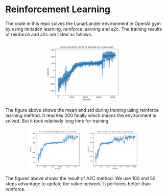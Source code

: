 # Reinforcement Learning
The code in this repo solves the LunarLander environment in OpenAI gym by using imitation learning, reinforce learning and a2c. The training results of reinforce and a2c are listed as follows.
<p align="center">
    <img src="./assets/fig1.png" width=50%>
</p>
The figure above shows the mean and std during training using reinforce learning method. It reaches 200 finally which means the environment is solved. But it took relatively long time for training.

<p align="center">
  <img src="./assets/100.png" width=35%>
  <img src="./assets/50.png" width=35%>
</p>

The figures above shows the result of A2C method. We use 100 and 50 steps advantage to update the value network. It performs better than reinforce.
